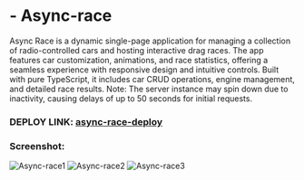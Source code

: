 # - Async-race
Async Race is a dynamic single-page application for managing a collection of radio-controlled cars and hosting interactive drag races. The app features car customization, animations, and race statistics, offering a seamless experience with responsive design and intuitive controls. Built with pure TypeScript, it includes car CRUD operations, engine management, and detailed race results. Note: The server instance may spin down due to inactivity, causing delays of up to 50 seconds for initial requests.
### DEPLOY LINK: [async-race-deploy](https://nelany-async-race.netlify.app/)
### Screenshot:
![Async-race1](https://github.com/user-attachments/assets/6fe89bda-b635-4444-932b-2bf7e588b717)
![Async-race2](https://github.com/user-attachments/assets/9238ec28-1f9c-4b4d-99e1-4751a6f8735d)
![Async-race3](https://github.com/user-attachments/assets/72292c47-96f4-4f3e-8ee0-b593a56acaaf)
